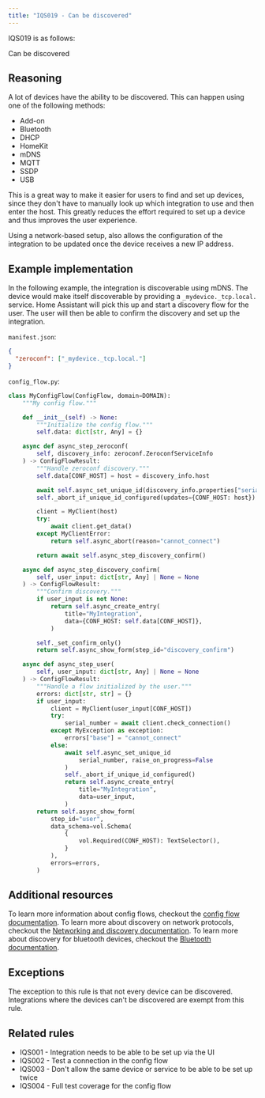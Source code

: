 ```yaml
---
title: "IQS019 - Can be discovered"
---
```


IQS019 is as follows:

Can be discovered

## Reasoning

A lot of devices have the ability to be discovered.
This can happen using one of the following methods:
- Add-on
- Bluetooth
- DHCP
- HomeKit
- mDNS
- MQTT
- SSDP
- USB

This is a great way to make it easier for users to find and set up devices, since they don't have to manually look up which integration to use and then enter the host.
This greatly reduces the effort required to set up a device and thus improves the user experience.

Using a network-based setup, also allows the configuration of the integration to be updated once the device receives a new IP address.

## Example implementation

In the following example, the integration is discoverable using mDNS.
The device would make itself discoverable by providing a `_mydevice._tcp.local.` service.
Home Assistant will pick this up and start a discovery flow for the user.
The user will then be able to confirm the discovery and set up the integration.

`manifest.json`:
```json
{
  "zeroconf": ["_mydevice._tcp.local."]
}
```

`config_flow.py`:
```python
class MyConfigFlow(ConfigFlow, domain=DOMAIN):
    """My config flow."""

    def __init__(self) -> None:
        """Initialize the config flow."""
        self.data: dict[str, Any] = {}

    async def async_step_zeroconf(
        self, discovery_info: zeroconf.ZeroconfServiceInfo
    ) -> ConfigFlowResult:
        """Handle zeroconf discovery."""
        self.data[CONF_HOST] = host = discovery_info.host

        await self.async_set_unique_id(discovery_info.properties["serialno"])
        self._abort_if_unique_id_configured(updates={CONF_HOST: host})

        client = MyClient(host)
        try:
            await client.get_data()
        except MyClientError:
            return self.async_abort(reason="cannot_connect")

        return await self.async_step_discovery_confirm()

    async def async_step_discovery_confirm(
        self, user_input: dict[str, Any] | None = None
    ) -> ConfigFlowResult:
        """Confirm discovery."""
        if user_input is not None:
            return self.async_create_entry(
                title="MyIntegration",
                data={CONF_HOST: self.data[CONF_HOST]},
            )

        self._set_confirm_only()
        return self.async_show_form(step_id="discovery_confirm")

    async def async_step_user(
        self, user_input: dict[str, Any] | None = None
    ) -> ConfigFlowResult:
        """Handle a flow initialized by the user."""
        errors: dict[str, str] = {}
        if user_input:
            client = MyClient(user_input[CONF_HOST])
            try:
                serial_number = await client.check_connection()
            except MyException as exception:
                errors["base"] = "cannot_connect"
            else:
                await self.async_set_unique_id
                    serial_number, raise_on_progress=False
                )
                self._abort_if_unique_id_configured()
                return self.async_create_entry(
                    title="MyIntegration",
                    data=user_input,
                )
        return self.async_show_form(
            step_id="user",
            data_schema=vol.Schema(
                {
                    vol.Required(CONF_HOST): TextSelector(),
                }
            ),
            errors=errors,
        )
```

## Additional resources

To learn more information about config flows, checkout the [config flow documentation](../../../config_entries_config_flow_handler).
To learn more about discovery on network protocols, checkout the [Networking and discovery documentation](../../../network_discovery).
To learn more about discovery for bluetooth devices, checkout the [Bluetooth documentation](../../../bluetooth).

## Exceptions

The exception to this rule is that not every device can be discovered.
Integrations where the devices can't be discovered are exempt from this rule.

## Related rules

- IQS001 - Integration needs to be able to be set up via the UI
- IQS002 - Test a connection in the config flow
- IQS003 - Don't allow the same device or service to be able to be set up twice
- IQS004 - Full test coverage for the config flow